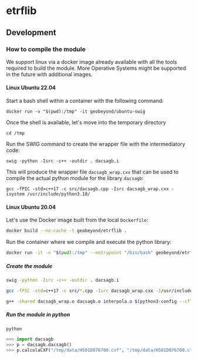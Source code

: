 # etrflib

## Development

### How to compile the module

We support linux via a docker image already available with all the tools required to build the module. More Operative Systems might be supported in the future with additional images.

#### Linux Ubuntu 22.04

Start a bash shell within a container with the following command:

```shell
docker run -v "$(pwd):/tmp" -it geobeyond/ubuntu-swig
```

Once the shell is available, let's move into the temporary directory

```shell
cd /tmp
```

Run the SWIG command to create the wrapper file with the intermediatory code:

```shell
swig -python -Isrc -c++ -outdir . dacsagb.i
```

This will produce the wrapper file `dacsagb_wrap.cxx` that can be used to compile the actual python module for the library `dacsagb`:

```shell
gcc -fPIC -std=c++17 -c src/dacsagb.cpp -Isrc dacsagb_wrap.cxx -isystem /usr/include/python3.10/
```

#### Linux Ubuntu 20.04

Let's use the Docker image built from the local `Dockerfile`:

```bash
docker build --no-cache -t geobeyond/etrflib .
```

Run the container where we compile and execute the python library:

```bash
docker run -it -v "$(pwd):/tmp" --entrypoint "/bin/bash" geobeyond/etrflib
```

##### Create the module

```bash
swig -python -Isrc -c++ -outdir . dacsagb.i
```

```bash
gcc -fPIC -std=c++17 -c src/*.cpp -Isrc dacsagb_wrap.cxx -I/usr/include/python3.10/
```

```bash
g++ -shared dacsagb_wrap.o dacsagb.o interpola.o $(python3-config --cflags --ldflags) -o _dacsagb.so
```

##### Run the module in python

```bash
python
```

```python
>>> import dacsagb
>>> p = dacsagb.dacsagb()
>>> p.calcolaCXF("/tmp/data/H501D076700.cxf", "/tmp/data/H501D076700.ctf", "/tmp/data/H501D076700.log", "/tmp/data",4)
```
